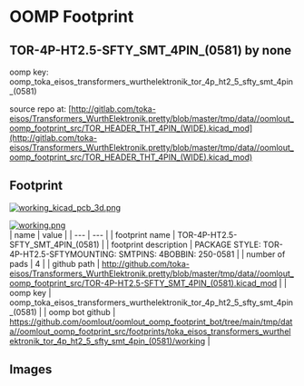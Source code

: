 # OOMP Footprint  
## TOR-4P-HT2.5-SFTY_SMT_4PIN_(0581)  by none  
  
oomp key: oomp_toka_eisos_transformers_wurthelektronik_tor_4p_ht2_5_sfty_smt_4pin_(0581)  
  
source repo at: [http://gitlab.com/toka-eisos/Transformers_WurthElektronik.pretty/blob/master/tmp/data//oomlout_oomp_footprint_src/TOR_HEADER_THT_4PIN_(WIDE).kicad_mod](http://gitlab.com/toka-eisos/Transformers_WurthElektronik.pretty/blob/master/tmp/data//oomlout_oomp_footprint_src/TOR_HEADER_THT_4PIN_(WIDE).kicad_mod)  
## Footprint  
  
[![working_kicad_pcb_3d.png](working_kicad_pcb_3d_600.png)](working_kicad_pcb_3d.png)  
  
[![working.png](working_600.png)](working.png)  
| name | value | 
| --- | --- | 
| footprint name | TOR-4P-HT2.5-SFTY_SMT_4PIN_(0581) | 
| footprint description | PACKAGE STYLE: TOR-4P-HT2.5-SFTYMOUNTING: SMTPINS: 4BOBBIN: 250-0581 | 
| number of pads | 4 | 
| github path | http://github.com/toka-eisos/Transformers_WurthElektronik.pretty/blob/master/tmp/data//oomlout_oomp_footprint_src/TOR-4P-HT2.5-SFTY_SMT_4PIN_(0581).kicad_mod | 
| oomp key | oomp_toka_eisos_transformers_wurthelektronik_tor_4p_ht2_5_sfty_smt_4pin_(0581) | 
| oomp bot github | https://github.com/oomlout/oomlout_oomp_footprint_bot/tree/main/tmp/data//oomlout_oomp_footprint_src/footprints/toka_eisos_transformers_wurthelektronik_tor_4p_ht2_5_sfty_smt_4pin_(0581)/working | 
## Images  
